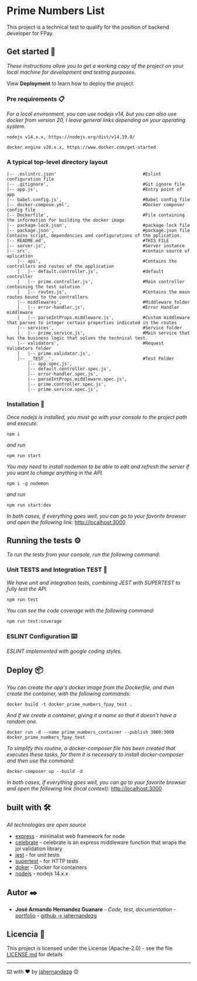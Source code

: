 # Prime Numbers List

This project is a technical test to qualify for the position of backend developer for FPay.

## Get started 🚀

_These instructions allow you to get a working copy of the project on your local machine for development and testing purposes._

View **Deployment** to learn how to deploy the project.

### Pre requirements 📋

_For a local environment, you can use nodejs v14, but you can also use docker from version 20, I leave general links depending on your operating system._

```
nodejs v14.x.x, https://nodejs.org/dist/v14.19.0/
```

```
docker engine v20.x.x, https://www.docker.com/get-started
```

### A typical top-level directory layout


    |-- .eslintrc.json'                                 #Eslint configuration file
    |-- .gitignore',                                    #Git ignore file
    |-- app.js',                                        #Entry point of app
    |-- babel.config.js',                               #Babel config file
    |-- docker-compose.yml',                            #Docker composer config file
    |-- Dockerfile',                                    #File containing the information for building the docker image
    |-- package-lock.json',                             #package-lock file
    |-- package.json',                                  #package.json file Contains script, dependencies and configurations of the pplication.
    |-- README.md',                                     #THIS FILE
    |-- server.js',                                     #Server instance
    |-- src',                                           #contain source of aplication
        |-- api',                                       #Contains the controllers and routes of the application
        |   |-- default.controller.js',                 #default controller
        |   |-- prime.controller.js',                   #Main controller containing the test solution
        |   |-- routes.js',                             #Contains the main routes bound to the controllers
        |-- middlewares',                               #Middleware folder
        |   |-- error-handler.js',                      #Error Handler middleware
        |   |-- parseIntProps.middleware.js',           #Custom middleware that parses to integer certain properties indicated in the routes
        |-- services',                                  #Service folder
        |   |-- prime.service.js',                      #Main service that has the business logic that solves the technical test.
        |-- validators',                                #Request Validators folder 
        |   |-- prime.validator.js',
        |-- __TEST__',                                  #Test Folder
            |-- app.spec.js',
            |-- default.controller.spec.js',
            |-- error-handler.spec.js',
            |-- parseIntProps.middleware.spec.js',
            |-- prime.controller.spec.js',
            |-- prime.service.spec.js',

### Installation 🔧

_Once nodejs is installed, you must go with your console to the project path and execute:_

```
npm i
```
_and run_

```
npm run start
```

_You may need to install nodemon to be able to edit and refresh the server if you want to change anything in the API._
```
npm i -g nodemon
```

_and run_

```
npm run start:dev
```

_In both cases, if everything goes well, you can go to your favorite browser and open the following link:_
[http://localhost:3000](http://localhost:3000)

## Running the tests ⚙️

_To run the tests from your console, run the following command:_

### Unit TESTS and Integration TEST 🔩

_We have unit and integration tests, combining JEST with SUPERTEST to fully test the API._
```
npm run test
```

_You can see the code coverage with the following command:_
```
npm run test:coverage
```

### ESLINT Configuration ⌨️

_ESLINT implemented with google coding styles._

## Deploy 📦

_You can create the app's docker image from the Dockerfile, and then create the container, with the following commands:_
```
docker build -t docker_prime_numbers_fpay_test .
```
_And if we create a container, giving it a name so that it doesn't have a random one._
```
docker run -d --name prime_numbers_container --publish 3000:3000 docker_prime_numbers_fpay_test
```

_To simplify this routine, a docker-composer file has been created that executes these tasks, for them it is necessary to install docker-composer and then use the command:_
```
docker-composer up --build -d
```
_In both cases, if everything goes well, you can go to your favorite browser and open the following link (local context):_
[http://localhost:3000](http://localhost:3000)

## built with 🛠️

_All technologies are open source_

* [express](https://www.npmjs.com/package/express) - minimalist web framework for node
* [celebrate](https://www.npmjs.com/package/celebrate) - celebrate is an express middleware function that wraps the joi validation library
* [jest](https://www.npmjs.com/package/jest) - for unit tests
* [supertest](https://www.npmjs.com/package/supertest) - for HTTP tests
* [doker](https://www.docker.com/get-started) - Docker for containers
* [nodejs](https://nodejs.org/dist/v14.19.0/) - nodejs 14.x.x

## Autor ✒️


* **José Armando Hernandez Guanare** - *Code, test, documentation* - [portfolio](https://www.alchemistsoft.com/) - [github -> jahernandezg](https://github.com/jahernandezg)


## Licencia 📄

This project is licensed under the License (Apache-2.0) - see the file [LICENSE.md](LICENSE.md) for details



---
⌨️ with ❤️ by [jahernandezg](https://github.com/jahernandezg) 😊


